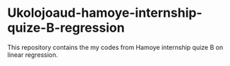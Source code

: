 # Ukolojoaud-hamoye-internship-quize-B-regression
This repository contains the my codes from Hamoye internship quize B on linear regression.
